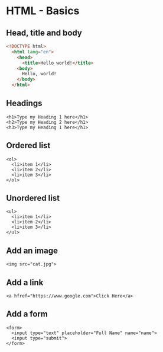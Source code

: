 # HTML - Basics

## Head, title and body

```html
<!DOCTYPE html>
  <html lang="en">
    <head>
      <title>Hello world!</title>
    <body>
      Hello, world!
    </body>
  </html>
```

## Headings

```
<h1>Type my Heading 1 here</h1>
<h2>Type my Heading 2 here</h1>
<h3>Type my Heading 1 here</h1>
```

## Ordered list

```
<ol>
  <li>item 1</li>
  <li>item 2</li>
  <li>item 3</li>
</ol>
```

## Unordered list

```
<ul>
  <li>item 1</li>
  <li>item 2</li>
  <li>item 3</li>
</ul>
```

## Add an image

```
<img src="cat.jpg">
```

## Add a link

```
<a hfref="https://www.google.com">Click Here</a>
```

## Add a form

```
<form>
  <input type="text" placeholder="Full Name" name="name">
  <input type="submit">
</form>
```


